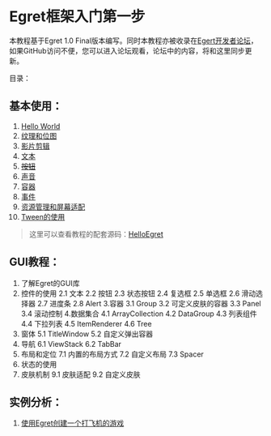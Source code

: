 Egret框架入门第一步
===============

本教程基于Egret 1.0 Final版本编写。同时本教程亦被收录在[Egert开发者论坛](http://bbs.egret-labs.org/thread-260-1-1.html)，如果GitHub访问不便，您可以进入论坛观看，论坛中的内容，将和这里同步更新。

目录：

基本使用：
----------------------------

1. [Hello World](https://github.com/NeoGuo/html5-documents/blob/master/egret/01-hello-world.md)
2. [纹理和位图](https://github.com/NeoGuo/html5-documents/blob/master/egret/02-bitmap.md)
3. [影片剪辑](https://github.com/NeoGuo/html5-documents/blob/master/egret/03-movieclip.md)
4. [文本](https://github.com/NeoGuo/html5-documents/blob/master/egret/04-text.md)
5. [~~按钮~~](https://github.com/NeoGuo/html5-documents/blob/master/egret/05-button.md)
6. [声音](https://github.com/NeoGuo/html5-documents/blob/master/egret/06-sound.md)
7. [容器](https://github.com/NeoGuo/html5-documents/blob/master/egret/07-container.md)
8. [事件](https://github.com/NeoGuo/html5-documents/blob/master/egret/08-event.md)
9. [资源管理和屏幕适配](https://github.com/NeoGuo/html5-documents/blob/master/egret/09-resource.md)
10. [Tween的使用](https://github.com/NeoGuo/html5-documents/blob/master/egret/10-tween.md)

> 这里可以查看教程的配套源码：[HelloEgret](https://github.com/NeoGuo/html5-documents/tree/master/egret/demo/HelloEgret/src)

GUI教程：
----------------------------

1. 了解Egret的GUI库
2. 控件的使用
 2.1 文本
 2.2 按钮
 2.3 状态按钮
 2.4 复选框
 2.5 单选框
 2.6 滑动选择器
 2.7 进度条
 2.8 Alert
3.容器
 3.1 Group
 3.2 可定义皮肤的容器
 3.3 Panel
 3.4 滚动控制
4.数据集合
 4.1 ArrayCollection
 4.2 DataGroup
 4.3 列表组件
 4.4 下拉列表
 4.5 ItemRenderer
 4.6 Tree
5. 窗体
 5.1 TitleWindow
 5.2 自定义弹出容器
6. 导航
 6.1 ViewStack
 6.2 TabBar
7. 布局和定位
 7.1 内置的布局方式
 7.2 自定义布局
 7.3 Spacer
8. 状态的使用
9. 皮肤机制
 9.1 皮肤适配
 9.2 自定义皮肤

实例分析：
----------------------------

1. [使用Egret创建一个打飞机的游戏](https://github.com/NeoGuo/html5-documents/blob/master/egret/sample-1.md)
